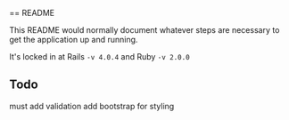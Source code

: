 == README

This README would normally document whatever steps are necessary to get the
application up and running.

It's locked in at Rails `-v 4.0.4` and Ruby `-v 2.0.0`

## Todo

  must add validation
  add bootstrap for styling
